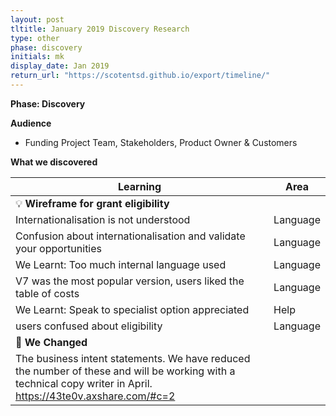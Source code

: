 ```yaml
---
layout: post
tltitle: January 2019 Discovery Research
type: other
phase: discovery
initials: mk
display_date: Jan 2019
return_url: "https://scotentsd.github.io/export/timeline/"
---
```



**Phase: Discovery**

**Audience**
- Funding Project Team, Stakeholders, Product Owner & Customers

**What we discovered**

Learning | Area
--- | ---
💡  **Wireframe for grant eligibility** |  	
  Internationalisation is not understood 	 | Language 
  Confusion about internationalisation and validate your opportunities | Language 
  We Learnt: Too much internal language used	 | Language
  V7 was the most popular version, users liked the table of costs 	 | Language
  We Learnt: Speak to specialist option appreciated	 | Help
  users confused about eligibility 	 | Language 
🧰 **We Changed** |  
The business intent statements. We have reduced the number of these and will be working with a technical copy writer in April. https://43te0v.axshare.com/#c=2  | 
		

<!--more-->
